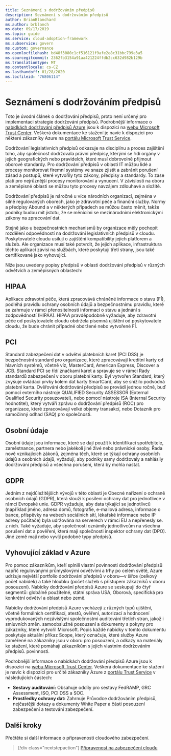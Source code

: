 ```yaml
---
title: Seznámení s dodržováním předpisů
description: Seznámení s dodržováním předpisů
author: BrianBlanchard
ms.author: brblanch
ms.date: 09/17/2019
ms.topic: guide
ms.service: cloud-adoption-framework
ms.subservice: govern
ms.custom: governance
ms.openlocfilehash: bd48f3080c1cf516121f9afe2e8c31bbc799e3a5
ms.sourcegitcommit: 2362fb3154a91aa421224ffdb2cc632d982b129b
ms.translationtype: MT
ms.contentlocale: cs-CZ
ms.lasthandoff: 01/28/2020
ms.locfileid: "76806114"
---
```

# <a name="introduction-to-regulatory-compliance"></a>Seznámení s dodržováním předpisů

Toto je úvodní článek o dodržování předpisů, proto není určený pro implementaci strategie dodržování předpisů. Podrobnější informace o [nabídkách dodržování předpisů Azure](https://aka.ms/allcompliance) jsou k dispozici na [webu Microsoft Trust Center](https://www.microsoft.com/trustcenter/default.aspx). Veškerá dokumentace ke stažení je navíc k dispozici pro některé zákazníky Azure na [portálu Microsoft Trust Service](https://servicetrust.microsoft.com).

Dodržování legislativních předpisů odkazuje na disciplínu a proces zajištění toho, aby společnost dodržovala právní předpisy, kterými se řídí orgány v jejich geografických nebo pravidelch, které musí dobrovolně přijmout oborové standardy. Pro dodržování předpisů v oblasti IT můžou lidé a procesy monitorovat firemní systémy ve snaze zjistit a zabránit porušení zásad a postupů, které vytvořily tyto zákony, předpisy a standardy. To zase platí pro nejrůznější procesy monitorování a vynucení. V závislosti na oboru a zeměpisné oblasti se můžou tyto procesy navzájem zdlouhavé a složitě.

Dodržování předpisů je náročné u více národních organizací, zejména v silně regulovaných oborech, jako je zdravotní péče a finanční služby. Normy a předpisy Abound a v některých případech se můžou často měnit, takže podniky budou mít jistotu, že se měnícími se mezinárodními elektronickými zákony na zpracování dat.

Stejně jako u bezpečnostních mechanismů by organizace měly pochopit rozdělení odpovědností na dodržování legislativních předpisů v cloudu. Poskytovatelé cloudu usilují o zajištění kompatibility jejich platforem a služeb. Ale organizace musí také potvrdit, že jejich aplikace, infrastruktura těchto aplikací závisí na službách, které poskytují třetí strany, jsou také certifikované jako vyhovující.

Níže jsou uvedeny popisy předpisů v oblasti dodržování předpisů v různých odvětvích a zeměpisných oblastech:

## <a name="hipaa"></a>HIPAA

Aplikace zdravotní péče, která zpracovává chráněné informace o stavu (FÍ), podléhá pravidlu ochrany osobních údajů a bezpečnostnímu pravidlu, které se zahrnuje v rámci přenositelnosti informací o stavu a jednání s zodpovědností (HIPAA). HIPAA pravděpodobně vyžaduje, aby zdravotní péče od poskytovatele cloudu obdržela písemná ujištění od poskytovatele cloudu, že bude chránit případné obdržené nebo vytvořené FÍ.

## <a name="pci"></a>PCI

Standard zabezpečení dat v odvětví platebních karet (PCI DSS) je bezpečnostní standard pro organizace, které zpracovávají kreditní karty od hlavních systémů, včetně víz, MasterCard, American Express, Discover a JCB. Standard PCI se řídí značkami karet a spravuje se v rámci Rady standardů zabezpečení v oboru platební karty. Byl vytvořen Standard, který zvyšuje ovládací prvky kolem dat karty SmartCard, aby se snížilo podvodná platební karta. Ověřování dodržování předpisů se provádí jednou ročně, buď pomocí externího nástroje QUALIFIED Security ASSESSOR (External Qualified Security posuzovatel), nebo pomocí nástroje ISA (Internal Security hodnotitel), který vytváří zprávu o dodržování předpisů (ROC) pro organizace, které zpracovávají velké objemy transakcí, nebo Dotazník pro samočinný odhad (SAQ) pro společnosti.

## <a name="personal-data"></a>Osobní údaje

Osobní údaje jsou informace, které se dají použít k identifikaci spotřebitele, zaměstnance, partnera nebo jakékoli jiné živé nebo právnické osoby. Řada nově vznikajících zákonů, zejména těch, které se týkají ochrany osobních údajů a osobních údajů, vyžadují, aby podniky samy dodržovaly a nahlásily dodržování předpisů a všechna porušení, která by mohla nastat.

## <a name="gdpr"></a>GDPR

Jedním z nejdůležitějších vývojů v této oblasti je Obecné nařízení o ochraně osobních údajů (GDPR), která slouží k posílení ochrany dat pro jednotlivce v rámci Evropské unie. GDPR vyžaduje, aby data týkající se jednotlivců (například jméno, adresa domů, fotografie, e-mailová adresa, informace o bance, příspěvky na webech sociálních sítí, lékařské informace nebo IP adresy počítače) byla udržována na serverech v rámci EU a nepřenesly se. z nich. Také vyžaduje, aby společnosti oznámily jednotlivcům na všechna porušení dat a pověření, která mají společnosti inspektor ochrany dat (DPO). Jiné země mají nebo vyvíjí podobné typy předpisů.

## <a name="compliant-foundation-in-azure"></a>Vyhovující základ v Azure

Pro pomoc zákazníkům, kteří splnili vlastní povinnosti dodržování předpisů napříč regulovanými průmyslovými odvětvími a trhy po celém světě, Azure udržuje největší portfolio dodržování předpisů v oboru&mdash;v šířce (celkový počet nabídek) a také hloubku (počet služeb s přístupem zákazníků v oboru posouzení). Nabídky dodržování předpisů Azure se seskupují do čtyř segmentů: globálně použitelné, státní správa USA, Oborová, specifická pro konkrétní odvětví a oblast nebo země.

Nabídky dodržování předpisů Azure vycházejí z různých typů ujištění, včetně formálních certifikací, atestů, ověření, autorizací a hodnocení vyprodukovaných nezávislými společnostmi auditování třetích stran, jakož i smluvních změn. samoobslužné posouzení a dokumenty s pokyny pro zákazníky, které vytvořil Microsoft. Popis každé nabídky v tomto dokumentu poskytuje aktuální příkaz Scope, který označuje, které služby Azure zaměřené na zákazníky jsou v oboru pro posouzení, a odkazy na materiály ke stažení, které pomáhají zákazníkům s jejich vlastním dodržováním předpisů. povinnosti.

Podrobnější informace o nabídkách dodržování předpisů Azure jsou k dispozici na [webu Microsoft Trust Center](https://www.microsoft.com/trustcenter/compliance/complianceofferings). Veškerá dokumentace ke stažení je navíc k dispozici pro určité zákazníky Azure z [portálu Trust Service](https://servicetrust.microsoft.com) v následujících částech:

- **Sestavy auditování:** Obsahuje oddíly pro sestavy FedRAMP, GRC Assessment, ISO, PCI DSS a SOC.
- **Prostředky ochrany dat:** Zahrnuje Průvodce dodržováním předpisů, nejčastější dotazy a dokumenty White Paper a části posouzení zabezpečení a testování zabezpečení.

## <a name="next-steps"></a>Další kroky

Přečtěte si další informace o připravenosti cloudového zabezpečení.

> [!div class="nextstepaction"]
> [Připravenost na zabezpečení cloudu](./cloud-security-readiness.md)
